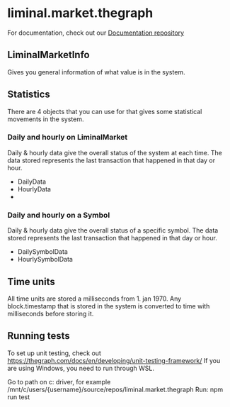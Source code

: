 # liminal.market.thegraph

For documentation, check out our [Documentation repository](https://github.com/liminal-market/liminal.market.docs)

## LiminalMarketInfo
Gives you general information of what value is in the system.

## Statistics
There are 4 objects that you can use for that gives some statistical movements in the system.

### Daily and hourly on LiminalMarket
Daily & hourly data give the overall status of the system at each time. The data stored represents the last 
transaction that happened in that day or hour. 
- DailyData
- HourlyData
- 
### Daily and hourly on a Symbol
Daily & hourly data give the overall status of a specific symbol. The data stored represents the last
transaction that happened in that day or hour.
- DailySymbolData
- HourlySymbolData

## Time units
All time units are stored a milliseconds from 1. jan 1970. 
Any block.timestamp that is stored in the system is converted to time with milliseconds before storing it.

## Running tests
To set up unit testing, check out https://thegraph.com/docs/en/developing/unit-testing-framework/
If you are using Windows, you need to run through WSL. 

Go to path on c: driver, for example /mnt/c/users/{username}/source/repos/liminal.market.thegraph
Run: npm run test
